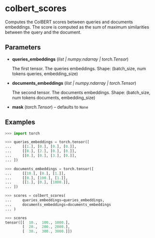 # colbert_scores

Computes the ColBERT scores between queries and documents embeddings. The score is computed as the sum of maximum similarities between the query and the document.



## Parameters

- **queries_embeddings** (*list | numpy.ndarray | torch.Tensor*)

    The first tensor. The queries embeddings. Shape: (batch_size, num tokens queries, embedding_size)

- **documents_embeddings** (*list | numpy.ndarray | torch.Tensor*)

    The second tensor. The documents embeddings. Shape: (batch_size, num tokens documents, embedding_size)

- **mask** (*torch.Tensor*) – defaults to `None`



## Examples

```python
>>> import torch

>>> queries_embeddings = torch.tensor([
...     [[1.], [0.], [0.], [0.]],
...     [[0.], [2.], [0.], [0.]],
...     [[0.], [0.], [3.], [0.]],
... ])

>>> documents_embeddings = torch.tensor([
...     [[10.], [0.], [1.]],
...     [[0.], [100.], [1.]],
...     [[1.], [0.], [1000.]],
... ])

>>> scores = colbert_scores(
...     queries_embeddings=queries_embeddings,
...     documents_embeddings=documents_embeddings
... )

>>> scores
tensor([[  10.,  100., 1000.],
        [  20.,  200., 2000.],
        [  30.,  300., 3000.]])
```
